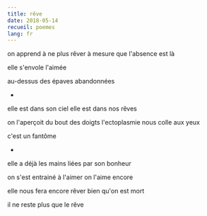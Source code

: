 ```yaml
---
title: rêve
date: 2018-05-14
recueil: poemes
lang: fr
---
```


on apprend à ne plus rêver
à mesure que l'absence est là

elle s'envole l'aimée

au-dessus des épaves abandonnées

*

elle est dans son ciel
elle est dans nos rêves

on l'aperçoit du bout des doigts
l'ectoplasmie nous colle aux yeux

 c'est un fantôme

 *

 elle a déjà les mains liées
 par son bonheur

 on s'est entrainé à l'aimer
 on l'aime encore

 elle nous fera encore rêver
 bien qu'on est mort

 il ne reste plus que le rêve
